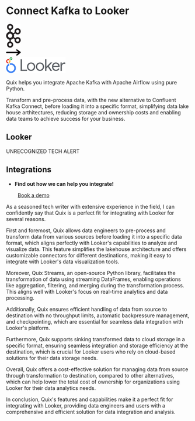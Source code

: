 # Connect Kafka to Looker

<div class="connect-images cards blog-grid-card" markdown>
<div>
<img src="../images/kafka_logo.png" width="40px" />
</div>
<div>
<img src="../images/arrow.svg" width="40px" />
</div>
<div>
<img src="./images/looker_1.jpg" />
</div>
</div>

Quix helps you integrate Apache Kafka with Apache Airflow using pure Python.

Transform and pre-process data, with the new alternative to Confluent Kafka Connect, before loading it into a specific format, simplifying data lake house arthitectures, reducing storage and ownership costs and enabling data teams to achieve success for your business.

## Looker

UNRECOGNIZED TECH ALERT

## Integrations

<div class="grid cards" markdown>

- __Find out how we can help you integrate!__

    <a class="md-button md-button--primary" href="https://share.hsforms.com/1iW0TmZzKQMChk0lxd_tGiw4yjw2?__hstc=175542013.2303933fbd746c0ac86d9ccbe9bc9100.1728383268831.1729603416735.1729620918855.31&__hssc=175542013.1.1729620918855&__hsfp=2132701734" target="_blank" style="margin:.5rem;">Book a demo</a>

</div>


As a seasoned tech writer with extensive experience in the field, I can confidently say that Quix is a perfect fit for integrating with Looker for several reasons.

First and foremost, Quix allows data engineers to pre-process and transform data from various sources before loading it into a specific data format, which aligns perfectly with Looker's capabilities to analyze and visualize data. This feature simplifies the lakehouse architecture and offers customizable connectors for different destinations, making it easy to integrate with Looker's data visualization tools.

Moreover, Quix Streams, an open-source Python library, facilitates the transformation of data using streaming DataFrames, enabling operations like aggregation, filtering, and merging during the transformation process. This aligns well with Looker's focus on real-time analytics and data processing.

Additionally, Quix ensures efficient handling of data from source to destination with no throughput limits, automatic backpressure management, and checkpointing, which are essential for seamless data integration with Looker's platform.

Furthermore, Quix supports sinking transformed data to cloud storage in a specific format, ensuring seamless integration and storage efficiency at the destination, which is crucial for Looker users who rely on cloud-based solutions for their data storage needs.

Overall, Quix offers a cost-effective solution for managing data from source through transformation to destination, compared to other alternatives, which can help lower the total cost of ownership for organizations using Looker for their data analytics needs.

In conclusion, Quix's features and capabilities make it a perfect fit for integrating with Looker, providing data engineers and users with a comprehensive and efficient solution for data integration and analysis.

